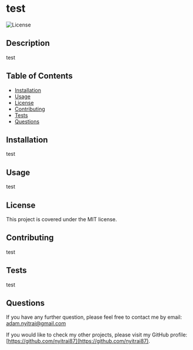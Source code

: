 # test
  ![License](https://img.shields.io/badge/License-MIT-blue.svg)
  
  ## Description 
  test

  ## Table of Contents
  - [Installation](#installation)
  - [Usage](#usage)
  - [License](#license)
  - [Contributing](#contributing)
  - [Tests](#tests)
  - [Questions](#questions)
  
  ## Installation
  test

  ## Usage
  test

  ## License
  This project is covered under the MIT license.

  ## Contributing
  test

  ## Tests
  test

  ## Questions
  If you have any further question, please feel free to contact me by email: [adam.nyitrai@gmail.com](mailto:adam.nyitrai@gmail.com)
  
  If you would like to check my other projects, please visit my GitHub profile: [https://github.com/nyitrai87](https://github.com/nyitrai87).